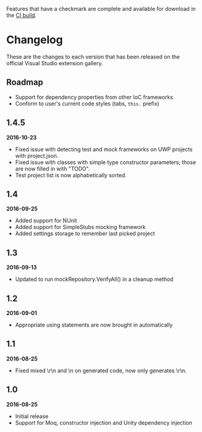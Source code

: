 Features that have a checkmark are complete and available for
download in the
[CI build](http://vsixgallery.com/extension/UnitTestBoilerplate.RandomEngy.ab470ad4-8fce-418f-9a5d-d22d50d71215/).

# Changelog

These are the changes to each version that has been released
on the official Visual Studio extension gallery.

## Roadmap

- Support for dependency properties from other IoC frameworks
- Conform to user's current code styles (tabs, `this.` prefix)

## 1.4.5

**2016-10-23**
- Fixed issue with detecting test and mock frameworks on UWP projects with project.json.
- Fixed issue with classes with simple type constructor parameters; those are now filled in with "TODO".
- Test project list is now alphabetically sorted.

## 1.4

**2016-09-25**
- Added support for NUnit
- Added support for SimpleStubs mocking framework
- Added settings storage to remember last picked project

## 1.3

**2016-09-13**
- Updated to run mockRepository.VerifyAll() in a cleanup method

## 1.2

**2016-09-01**
- Appropriate using statements are now brought in automatically

## 1.1

**2016-08-25**
- Fixed mixed \r\n and \n on generated code, now only generates \r\n.

## 1.0

**2016-08-25**

- Initial release
- Support for Moq, constructor injection and Unity dependency injection